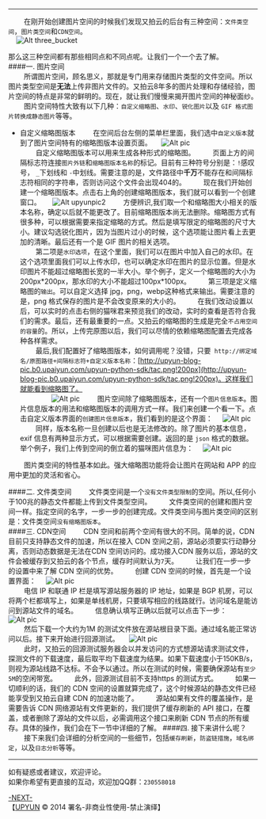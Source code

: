 ----------


&nbsp;&nbsp;&nbsp;&nbsp;&nbsp;&nbsp;&nbsp;&nbsp;在刚开始创建图片空间的时候我们发现又拍云的后台有三种空间：```文件类空间```，```图片类空间```和```CDN空间```。    
&nbsp;&nbsp;&nbsp;&nbsp;![Alt three_bucket](http://upyun-blog-pic.b0.upaiyun.com/upyunBlog/createBucketWindow1.png)

那么这三种空间都有那些相同点和不同点呢。让我们一个一个去了解。    
####一. 图片空间    
&nbsp;&nbsp;&nbsp;&nbsp;&nbsp;&nbsp;&nbsp;&nbsp;所谓图片空间，顾名思义，那就是专门用来存储图片类型的文件空间。所以图片类型空间是**无法**上传非图片文件的。又拍云8年多的图片处理和存储经验，图片空间的特点是非常的鲜明的。现在，就让我们慢慢来揭开图片空间的神秘面纱。
&nbsp;&nbsp;&nbsp;&nbsp;&nbsp;&nbsp;&nbsp;&nbsp;图片空间特性大致有以下几种：```自定义缩略图```、```水印```、```锐化图片```以及 ```GIF 格式图片转换成静态图片```等等。    

+ 自定义缩略图版本
&nbsp;&nbsp;&nbsp;&nbsp;&nbsp;&nbsp;&nbsp;&nbsp;在空间后台左侧的菜单栏里面，我们选中```自定义版本```就到了图片空间特有的缩略图版本设置页面。
&nbsp;&nbsp;&nbsp;&nbsp;![Alt pic](http://upyun-blog-pic.b0.upaiyun.com/upyunBlog/smallPic.png)     
&nbsp;&nbsp;&nbsp;&nbsp;&nbsp;&nbsp;&nbsp;&nbsp;自定义缩略图版本可以用来生成各种形式的缩略图。
&nbsp;&nbsp;&nbsp;&nbsp;&nbsp;&nbsp;&nbsp;&nbsp;页面上方的间隔标志符连接```图片外链```和```缩略图版本名称```的标记。目前有三种符号分别是：```!```感叹号， ```_```下划线和 ```-```中划线。需要注意的是，文件路径中**千万**不能存在和间隔标志符相同的字符串，否则访问这个文件会出现404的。
&nbsp;&nbsp;&nbsp;&nbsp;&nbsp;&nbsp;&nbsp;&nbsp;现在我们开始创建一个缩略图版本。点击右上角的创建缩略图版本，我们就可以看到一个创建窗口。
&nbsp;&nbsp;&nbsp;&nbsp;&nbsp;![Alt upyunpic2](http://upyun-blog-pic.b0.upaiyun.com/upyunBlog/smallPic2.png)
&nbsp;&nbsp;&nbsp;&nbsp;&nbsp;&nbsp;&nbsp;&nbsp;方便辨识,我们取一个和缩略图大小相关的版本名称，确定以后就不能更改了。目前缩略图版本尚无法删除。缩略图方式有很多种，可以根据需要来指定缩略的方式。然后是填写限定的缩略图的尺寸大小。建议勾选锐化图片，因为当图片过小的时候，这个选项能让图片看上去更加的清晰。最后还有一个是 GIF 图片的相关选项。    
&nbsp;&nbsp;&nbsp;&nbsp;&nbsp;&nbsp;&nbsp;&nbsp;第二项是```水印选项```，在这个里面，我们可以在图片中加入自己的水印。在这个选项里面我们可以上传水印，也可以确定水印在图片的显示位置。但是水印图片不能超过缩略图长宽的一半大小。举个例子，定义一个缩略图的大小为200px\*200px，那水印的大小不能超过100px\*100px。
&nbsp;&nbsp;&nbsp;&nbsp;&nbsp;&nbsp;&nbsp;&nbsp;第三项是定义缩略图的```输出```。可以自定义选择 jpg，png，webp这种格式来输出。需要注意的是，png 格式保存的图片是不会改变原来的大小的。
&nbsp;&nbsp;&nbsp;&nbsp;&nbsp;&nbsp;&nbsp;&nbsp;在我们改动设置以后，可以实时的点击右侧的猫咪君来预览我们的改动，实时的查看是否符合我们的需求。最后，还有最重要的一点。又拍云的缩略图的生成是完全```不占用空间的容量```的。所以，上传完原图以后，我们可以尽情的依赖缩略图配置去完成各种各样需求。    
&nbsp;&nbsp;&nbsp;&nbsp;&nbsp;&nbsp;&nbsp;&nbsp;最后,我们配置好了缩略图版本，如何调用呢？没错，只要``` http://绑定域名/原图路径+间隔标志符+自定义版本名称```：[http://upyun-blog-pic.b0.upaiyun.com/upyun-python-sdk/tac.png!200px](http://upyun-blog-pic.b0.upaiyun.com/upyun-python-sdk/tac.png!200px)。这样我们就能看到缩略图了。    
&nbsp;&nbsp;&nbsp;&nbsp;&nbsp;&nbsp;&nbsp;&nbsp;&nbsp;&nbsp;&nbsp;&nbsp;&nbsp;&nbsp;&nbsp;&nbsp;![Alt pic](http://upyun-blog-pic.b0.upaiyun.com/upyun-python-sdk/tac.png!200px)
&nbsp;&nbsp;&nbsp;&nbsp;&nbsp;&nbsp;&nbsp;&nbsp;图片空间除了缩略图版本，还有一个```图片信息版本```。图片信息版本的用法和缩略图版本的调用方式一样。我们来创建一个看一下。点击自定义版本界面的```创建图片信息版本```，我们看到的是这个界面：
&nbsp;&nbsp;&nbsp;&nbsp;![Alt pic](http://upyun-blog-pic.b0.upaiyun.com/upyunBlog/exif.png)    
&nbsp;&nbsp;&nbsp;&nbsp;&nbsp;&nbsp;&nbsp;&nbsp;同样，版本名称一旦创建以后也是无法修改的。除了图片的基本信息，exif 信息有两种显示方式，可以根据需要创建。返回的是 ```json``` 格式的数据。举个例子，我们上传到空间的倒立着的猫咪图片信息为：
&nbsp;&nbsp;&nbsp;&nbsp;![Alt pic](http://upyun-blog-pic.b0.upaiyun.com/upyunBlog/exif1.png)    

&nbsp;&nbsp;&nbsp;&nbsp;&nbsp;&nbsp;&nbsp;&nbsp;图片类空间的特性基本如此。强大缩略图功能将会让图片在网站和 APP 的应用中更加的灵活和省心。

####二. 文件类空间
&nbsp;&nbsp;&nbsp;&nbsp;&nbsp;&nbsp;&nbsp;&nbsp;文件类空间是一个```没有文件类型限制```的空间。所以,任何小于100兆的静态文件都能上传到文件类型空间。
&nbsp;&nbsp;&nbsp;&nbsp;&nbsp;&nbsp;&nbsp;&nbsp;文件类空间的创建和图片空间一样。指定空间的名字，一步一步的创建完成。文件类空间与图片类空间的区别是：文件类空间```没有缩略图版本```。    
####三. CDN空间
&nbsp;&nbsp;&nbsp;&nbsp;&nbsp;&nbsp;&nbsp;&nbsp;CDN 空间和前两个空间有很大的不同。简单的说，CDN 目前只支持静态文件的加速，所以在接入 CDN 空间之前，源站必须要实行动静分离，否则动态数据是无法在CDN 空间访问的。成功接入CDN 服务以后，源站的文件会被缓存到又拍云的各个节点，缓存时间默认为```7```天。
&nbsp;&nbsp;&nbsp;&nbsp;&nbsp;&nbsp;&nbsp;&nbsp;让我们在一步一步的设置中来了解 CDN 空间的优势。
&nbsp;&nbsp;&nbsp;&nbsp;&nbsp;&nbsp;&nbsp;&nbsp;创建 CDN 空间的时候，首先是一个设置界面：
&nbsp;&nbsp;&nbsp;&nbsp;![Alt pic](http://upyun-blog-pic.b0.upaiyun.com/upyunBlog/cdnOption2.png)    
&nbsp;&nbsp;&nbsp;&nbsp;&nbsp;&nbsp;&nbsp;&nbsp;电信 IP 和联通 IP 栏是填写源站服务器的 IP 地址，如果是 BGP 机房，可以将两个栏都填写上，如果是单线机房，只要填写相应的线路就行。访问域名是能访问到源站文件的域名。
&nbsp;&nbsp;&nbsp;&nbsp;&nbsp;&nbsp;&nbsp;&nbsp;信息确认填写正确以后就可以点击下一步：
&nbsp;&nbsp;&nbsp;&nbsp;![Alt pic](http://upyun-blog-pic.b0.upaiyun.com/upyunBlog/cdnOption3.png)    
&nbsp;&nbsp;&nbsp;&nbsp;&nbsp;&nbsp;&nbsp;&nbsp;然后下载一个大约为1M 的测试文件放在源站根目录下面。通过域名能正常访问以后。接下来开始进行回源测试。
&nbsp;&nbsp;&nbsp;&nbsp;![Alt pic](http://upyun-blog-pic.b0.upaiyun.com/upyunBlog/cdnOption4.png)    
&nbsp;&nbsp;&nbsp;&nbsp;&nbsp;&nbsp;&nbsp;&nbsp;此时，又拍云的回源测试服务器会以并发访问的方式想源站请求测试文件，探测文件的下载速度，最后取平均下载速度为结果。如果下载速度小于150KB/s，则视为源站线路不达标。不会予以通过。所以在测试的时候，需要确保源站有```至少5M```的空闲带宽。
&nbsp;&nbsp;&nbsp;&nbsp;&nbsp;&nbsp;&nbsp;&nbsp;此外，回源测试目前不支持https 的测试方式。
&nbsp;&nbsp;&nbsp;&nbsp;&nbsp;&nbsp;&nbsp;&nbsp;如果一切顺利的话，我们的 CDN 空间的设置就算完成了，这个时候源站的静态文件已经能享受到又拍云自建 CDN 的加速功能了。
&nbsp;&nbsp;&nbsp;&nbsp;&nbsp;&nbsp;&nbsp;&nbsp;源站如果有文件的覆盖操作，是需要告诉 CDN 网络源站有文件更新的，我们提供了缓存刷新的 API 接口，在覆盖，或者删除了源站的文件以后，必需调用这个接口来刷新 CDN 节点的所有缓存。具体的操作，我们会在下一节中详细的了解。
####四. 接下来讲什么呢？
&nbsp;&nbsp;&nbsp;&nbsp;&nbsp;&nbsp;&nbsp;&nbsp;接下来我们会详细的分析空间的一些细节，包括```缓存刷新```，```防盗链措施```，```域名绑定```，以及```日志分析```等等。


----------
如有疑惑或者建议，欢迎评论。    
如果你希望有更直接的互动，欢迎加QQ群：```230558018```    

[-NEXT-](#)    
【[UPYUN](https://www.upyun.com) © 2014 署名-非商业性使用-禁止演绎】